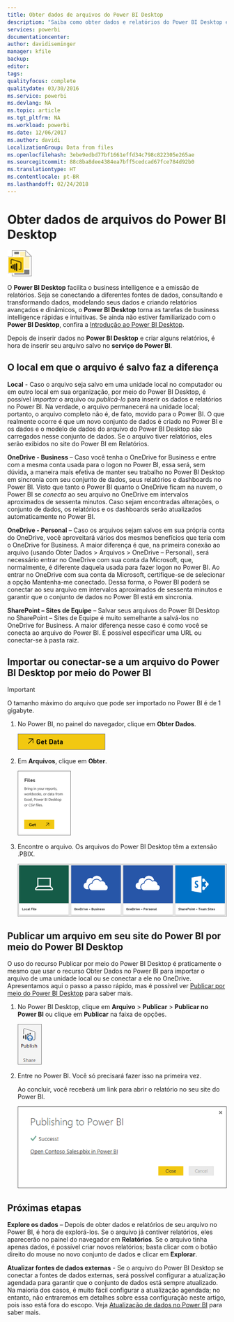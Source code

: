 ```yaml
---
title: Obter dados de arquivos do Power BI Desktop
description: "Saiba como obter dados e relatórios do Power BI Desktop e inseri-los no Power BI"
services: powerbi
documentationcenter: 
author: davidiseminger
manager: kfile
backup: 
editor: 
tags: 
qualityfocus: complete
qualitydate: 03/30/2016
ms.service: powerbi
ms.devlang: NA
ms.topic: article
ms.tgt_pltfrm: NA
ms.workload: powerbi
ms.date: 12/06/2017
ms.author: davidi
LocalizationGroup: Data from files
ms.openlocfilehash: 3ebe9edbd77bf1661effd34c798c822305e265ae
ms.sourcegitcommit: 88c8ba8dee4384ea7bff5cedcad67fce784d92b0
ms.translationtype: HT
ms.contentlocale: pt-BR
ms.lasthandoff: 02/24/2018
---
```

# <a name="get-data-from-power-bi-desktop-files"></a>Obter dados de arquivos do Power BI Desktop
![](media/service-desktop-files/pbid_file_icon.png)

O **Power BI Desktop** facilita o business intelligence e a emissão de relatórios. Seja se conectando a diferentes fontes de dados, consultando e transformando dados, modelando seus dados e criando relatórios avançados e dinâmicos, o **Power BI Desktop** torna as tarefas de business intelligence rápidas e intuitivas. Se ainda não estiver familiarizado com o **Power BI Desktop**, confira a [Introdução ao Power BI Desktop](desktop-getting-started.md).

Depois de inserir dados no **Power BI Desktop** e criar alguns relatórios, é hora de inserir seu arquivo salvo no **serviço do Power BI**.

## <a name="where-your-file-is-saved-makes-a-difference"></a>O local em que o arquivo é salvo faz a diferença
**Local** - Caso o arquivo seja salvo em uma unidade local no computador ou em outro local em sua organização, por meio do Power BI Desktop, é possível *importar* o arquivo ou *publicá-lo* para inserir os dados e relatórios no Power BI. Na verdade, o arquivo permanecerá na unidade local; portanto, o arquivo completo não é, de fato, movido para o Power BI. O que realmente ocorre é que um novo conjunto de dados é criado no Power BI e os dados e o modelo de dados do arquivo do Power BI Desktop são carregados nesse conjunto de dados. Se o arquivo tiver relatórios, eles serão exibidos no site do Power BI em Relatórios.

**OneDrive - Business** – Caso você tenha o OneDrive for Business e entre com a mesma conta usada para o logon no Power BI, essa será, sem dúvida, a maneira mais efetiva de manter seu trabalho no Power BI Desktop em sincronia com seu conjunto de dados, seus relatórios e dashboards no Power BI. Visto que tanto o Power BI quanto o OneDrive ficam na nuvem, o Power BI se *conecta* ao seu arquivo no OneDrive em intervalos aproximados de sessenta minutos. Caso sejam encontradas alterações, o conjunto de dados, os relatórios e os dashboards serão atualizados automaticamente no Power BI.

**OneDrive - Personal** – Caso os arquivos sejam salvos em sua própria conta do OneDrive, você aproveitará vários dos mesmos benefícios que teria com o OneDrive for Business. A maior diferença é que, na primeira conexão ao arquivo (usando Obter Dados > Arquivos > OneDrive – Personal), será necessário entrar no OneDrive com sua conta da Microsoft, que, normalmente, é diferente daquela usada para fazer logon no Power BI. Ao entrar no OneDrive com sua conta da Microsoft, certifique-se de selecionar a opção Mantenha-me conectado. Dessa forma, o Power BI poderá se conectar ao seu arquivo em intervalos aproximados de sessenta minutos e garantir que o conjunto de dados no Power BI está em sincronia.

**SharePoint – Sites de Equipe** – Salvar seus arquivos do Power BI Desktop no SharePoint – Sites de Equipe é muito semelhante a salvá-los no OneDrive for Business. A maior diferença nesse caso é como você se conecta ao arquivo do Power BI. É possível especificar uma URL ou conectar-se à pasta raiz.

## <a name="import-or-connect-to-a-power-bi-desktop-file-from-power-bi"></a>Importar ou conectar-se a um arquivo do Power BI Desktop por meio do Power BI
>[!IMPORTANT]
>O tamanho máximo do arquivo que pode ser importado no Power BI é de 1 gigabyte.

1. No Power BI, no painel do navegador, clique em **Obter Dados**.
   
   ![](media/service-desktop-files/pbid_get_data_button.png)
2. Em **Arquivos**, clique em **Obter**.
   
   ![](media/service-desktop-files/pbid_files_get.png)
3. Encontre o arquivo. Os arquivos do Power BI Desktop têm a extensão .PBIX.
   
   ![](media/service-desktop-files/pbid_find_your_file.png)

## <a name="publish-a-file-from-power-bi-desktop-to-your-power-bi-site"></a>Publicar um arquivo em seu site do Power BI por meio do Power BI Desktop
O uso do recurso Publicar por meio do Power BI Desktop é praticamente o mesmo que usar o recurso Obter Dados no Power BI para importar o arquivo de uma unidade local ou se conectar a ele no OneDrive.  Apresentamos aqui o passo a passo rápido, mas é possível ver [Publicar por meio do Power BI Desktop](desktop-upload-desktop-files.md) para saber mais.

1. No Power BI Desktop, clique em **Arquivo** > **Publicar** > **Publicar no Power BI** ou clique em **Publicar** na faixa de opções.
   
   ![](media/service-desktop-files/pbid_publish.png)
2. Entre no Power BI. Você só precisará fazer isso na primeira vez.
   
   Ao concluir, você receberá um link para abrir o relatório no seu site do Power BI.
   
   ![](media/service-desktop-files/pbid_publishing.png)

## <a name="next-steps"></a>Próximas etapas
**Explore os dados** – Depois de obter dados e relatórios de seu arquivo no Power BI, é hora de explorá-los. Se o arquivo já contiver relatórios, eles aparecerão no painel do navegador em **Relatórios**. Se o arquivo tinha apenas dados, é possível criar novos relatórios; basta clicar com o botão direito do mouse no novo conjunto de dados e clicar em **Explorar**.

**Atualizar fontes de dados externas** - Se o arquivo do Power BI Desktop se conectar a fontes de dados externas, será possível configurar a atualização agendada para garantir que o conjunto de dados está sempre atualizado. Na maioria dos casos, é muito fácil configurar a atualização agendada; no entanto, não entraremos em detalhes sobre essa configuração neste artigo, pois isso está fora do escopo. Veja [Atualização de dados no Power BI](refresh-data.md) para saber mais.

